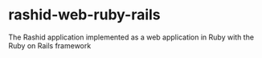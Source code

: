 # rashid-web-ruby-rails
The Rashid application implemented as a web application in Ruby with the Ruby on Rails framework
